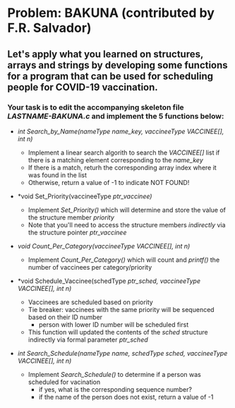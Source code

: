 # Problem: BAKUNA (contributed by F.R. Salvador)
## Let's apply what you learned on structures, arrays and strings by developing some functions for a program that can be used for scheduling people for COVID-19 vaccination.

### Your task is to edit the accompanying skeleton file *LASTNAME-BAKUNA.c* and implement the 5 functions below:
+ *int Search_by_Name(nameType name_key, vaccineeType VACCINEE[], int n)* 
  + Implement a linear search algorith to search the *VACCINEE[]* list if there is a matching element corresponding to the *name_key*
  + If there is a match, returh the corresponding array index where it was found in the list
  + Otherwise, return a value of -1 to indicate NOT FOUND!

+ *void Set_Priority(vaccineeType *ptr_vaccinee)*
  + Implement *Set_Priority()* which will determine and store the value of the structure member *priority*
  + Note that you'll need to access the structure members *indirectly* via the structure pointer *ptr_vaccinee*

+ *void Count_Per_Category(vaccineeType VACCINEE[], int n)*
  + Implement *Count_Per_Category()* which will count and *printf()* the number of vaccinees per category/priority

+ *void Schedule_Vaccinee(schedType *ptr_sched, vaccineeType VACCINEE[], int n)*
  + Vaccinees are scheduled based on priority 
  + Tie breaker: vaccinees with the same priority will be sequenced based on their ID number
    + person with lower ID number will be scheduled first 
  + This function will updated the contents of the *sched* structure indirectly via formal parameter *ptr_sched*

+ *int Search_Schedule(nameType name, schedType sched, vaccineeType VACCINEE[], int n)*
  + Implement *Search_Schedule()* to determine if a person was scheduled for vacination
    + if yes, what is the corresponding sequence number?
    + if the name of the person does not exist, return a value of -1
